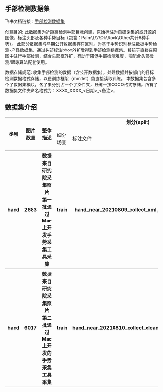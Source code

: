 
## 手部检测数据集
飞书文档链接：[手部检测数据集 ](https://arashivision.feishu.cn/wiki/wikcnJ32KL7tsCI46xK1t6lpX1F)  


创建目的: 此数据集为近距离检测手部目标创建，原始标注为自研采集的或开源的图像，标注头部及各种手势目标（包含：Palm\L\V\Ok\Rock\Other共计6种手势）。
此部分数据集与早期公开数据集存在区别。为基于手势识别标注数据手势检测-产品数据集，通过头部标注bbox外扩后得到手部检测数据集。相较于直接在原图中进行手部检测，结合头部框外扩，有助于降低手部检测难度，需配合头部检测/跟踪算法配套使用。

数据存储规范: 收集手部检测的数据（含公开数据集），处理数据并按部门的目标检测数据格式存储，以便训练框架（mmdet）能直接读取训练。
本数据集包含多个子数据集模块，各子集分别占一个子文件夹，且统一按COCO格式存储。所有子数据集文件夹命名格式为：XXXX_XXXX_<日期>_<备注>。

## 数据集介绍

<table>
    <tr>
        <th rowspan="2"> 类别 </th> 
        <th rowspan="2"> 图片数量 </th> 
        <th rowspan="2"> 整体描述 </th> 
        <th colspan="5"> 划分(split) </th>  
    </tr>
    <tr> 
        <td> 细分场景 </td>
        <td> 标注文件 </td>
        <td> 图片数量 </td>
        <td> 检测框数量 </td>
        <td> 细分描述 </td>
    </tr>
    <tr> 
        <th> hand  </th>  
        <th> 2683 </th> 
        <th> 数据来自研究院采集照片 第一批通过Mac上开发手势采集工具采集  </th> 
        <th> train  </th> 
        <th> hand_near_20210809_collect_xml.json  </th>  
        <th> 2683 </th> 
        <th> 4264 </th> 
        <th> 直接通过头部外扩后的图像  </th>   
    </tr>
    <tr> 
        <th> hand  </th>  
        <th> 6017 </th> 
        <th> 数据来自研究院采集照片  第二批通过Mac上开发的手势采集工具采集  </th> 
        <th> train  </th> 
        <th> hand_near_20210810_collect_clean.json  </th>  
        <th> 4496 </th> 
        <th> 6272 </th> 
        <th> 清洗掉误标注、不合理等  </th>   
    </tr>
</table>
